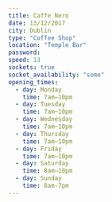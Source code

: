 ```yaml
---
title: Caffe Nero
date: 13/12/2017
city: Dublin
type: "Coffee Shop"
location: "Temple Bar"
password:
speed: 13
sockets: true
socket_availability: "some"
opening_times:
  - day: Monday
    time: 7am–10pm
  - day: Tuesday
    time: 7am–10pm
  - day: Wednesday
    time: 7am–10pm
  - day: Thursday
    time: 7am–10pm
  - day: Friday
    time: 7am–10pm
  - day: Saturday
    time: 8am–10pm
  - day: Sunday
    time: 8am-7pm
---
```

